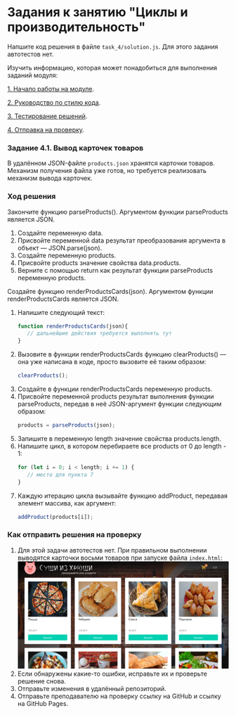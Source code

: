 # Задания к занятию "Циклы и производительность"

Напшите код решения в файле `task_4/solution.js`.
Для этого задания автотестов нет.

Изучить информацию, которая может понадобиться для выполнения заданий модуля:

[1. Начало работы на модуле](../before.md).

[2. Руководство по стилю кода](../styleguide.md).

[3. Тестирование решений](../test.md).

[4. Отправка на проверку](../after.md).

### Задание 4.1. Вывод карточек товаров

В удалённом JSON-файле `products.json` хранятся карточки товаров. Механизм получения файла уже готов, но требуется реализовать механизм вывода карточек.

### Ход решения

Закончите функцию parseProducts(). Аргументом функции parseProducts является JSON.

1. Создайте переменную data.
2. Присвойте переменной data результат преобразования аргумента в объект — JSON.parse(json).
3. Создайте переменную products.
4. Присвойте products значение свойства data.products.
5. Верните с помощью return как результат функции parseProducts переменную products.

Создайте функцию renderProductsCards(json). Аргументом функции renderProductsCards является JSON.

1. Напишите следующий текст:
    ```javascript
    function renderProductsCards(json){
       // дальнейшие действия требуется выполнять тут
    }
    ```
2. Вызовите в функции renderProductsCards функцию clearProducts() — она уже написана в коде, просто вызовите её таким образом: 
    ```javascript
    clearProducts();
    ```
3. Создайте в функции renderProductsCards переменную products.
4. Присвойте переменной products результат выполнения функции parseProducts, передав в неё JSON-аргумент функции следующим образом:
    ```javascript
    products = parseProducts(json);
    ```
5. Запишите в переменную length значение свойства products.length.
6. Напишите цикл, в котором перебираете все products от 0 до length - 1:
    ```javascript
    for (let i = 0; i < length; i += 1) {
       // место для пункта 7
    }
    ```
7. Каждую итерацию цикла вызывайте функцию addProduct, передавая элемент массива, как аргумент:
    ```javascript
    addProduct(products[i]);
    ```

### Как отправить решения на проверку

1. Для этой задачи автотестов нет. При правильном выполнении выводятся карточки восьми товаров при запуске файла `index.html`:
![](../readme-img/task_4/cards.png)
2. Если обнаружены какие-то ошибки, исправьте их и проверьте решение снова.
3. Отправьте изменения в удалённый репозиторий.
4. Отправьте преподавателю на проверку ссылку на GitHub и ссылку на GitHub Pages.
